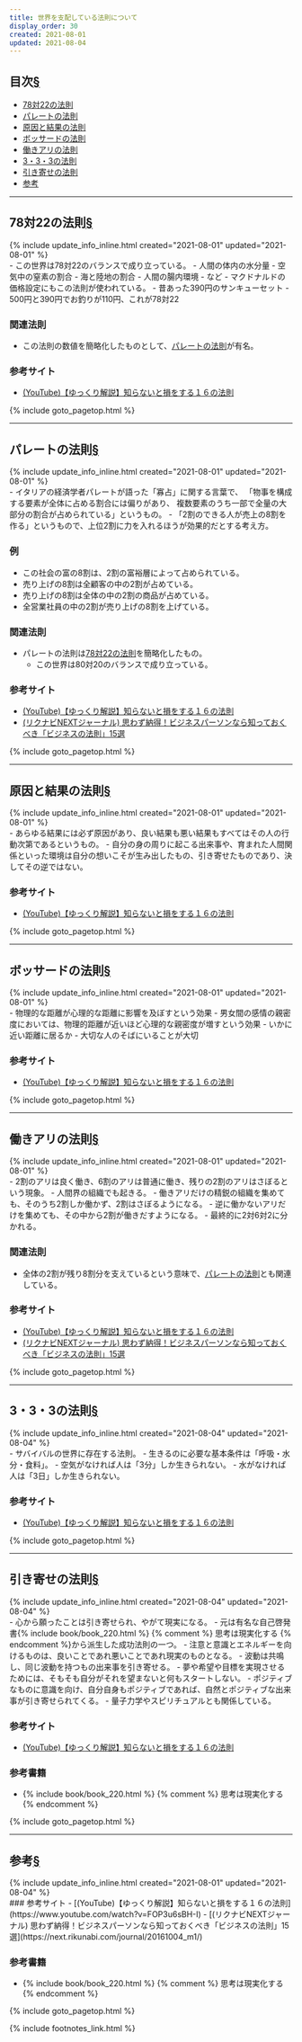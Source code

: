 ```yaml
---
title: 世界を支配している法則について
display_order: 30
created: 2021-08-01
updated: 2021-08-04
---
```


## <a name="index">目次</a><a class="heading-anchor-permalink" href="#目次">§</a>

<ul id="index_ul">
<li><a href="#78対22の法則">78対22の法則</a></li>
<li><a href="#パレートの法則">パレートの法則</a></li>
<li><a href="#原因と結果の法則">原因と結果の法則</a></li>
<li><a href="#ボッサードの法則">ボッサードの法則</a></li>
<li><a href="#働きアリの法則">働きアリの法則</a></li>
<li><a href="#3・3・3の法則">3・3・3の法則</a></li>
<li><a href="#引き寄せの法則">引き寄せの法則</a></li>
<li><a href="#reference">参考</a></li>
</ul>

* * *
## <a name="78対22の法則">78対22の法則</a><a class="heading-anchor-permalink" href="#78対22の法則">§</a>
<div class="chapter-updated">{% include update_info_inline.html created="2021-08-01" updated="2021-08-01" %}</div>
- この世界は78対22のバランスで成り立っている。
  - 人間の体内の水分量
  - 空気中の窒素の割合
  - 海と陸地の割合
  - 人間の腸内環境
  - など
- マクドナルドの価格設定にもこの法則が使われている。
  - 昔あった390円のサンキューセット
  - 500円と390円でお釣りが110円、これが78対22

### 関連法則
- この法則の数値を簡略化したものとして、[パレートの法則](#パレートの法則)が有名。

### 参考サイト
- [(YouTube)【ゆっくり解説】知らないと損をする１６の法則](https://www.youtube.com/watch?v=FOP3u6sBH-I)

{% include goto_pagetop.html %}

* * *
## <a name="パレートの法則">パレートの法則</a><a class="heading-anchor-permalink" href="#パレートの法則">§</a>
<div class="chapter-updated">{% include update_info_inline.html created="2021-08-01" updated="2021-08-01" %}</div>
- イタリアの経済学者パレートが語った「寡占」に関する言葉で、  
「物事を構成する要素が全体に占める割合には偏りがあり、  
複数要素のうち一部で全量の大部分の割合が占められている」というもの。
- 「2割のできる人が売上の8割を作る」というもので、上位2割に力を入れるほうが効果的だとする考え方。

### 例
- この社会の富の8割は、2割の富裕層によって占められている。
- 売り上げの8割は全顧客の中の2割が占めている。
- 売り上げの8割は全体の中の2割の商品が占めている。
- 全営業社員の中の2割が売り上げの8割を上げている。

### 関連法則
- パレートの法則は[78対22の法則](#78対22の法則)を簡略化したもの。
  - この世界は80対20のバランスで成り立っている。

### 参考サイト
- [(YouTube)【ゆっくり解説】知らないと損をする１６の法則](https://www.youtube.com/watch?v=FOP3u6sBH-I)
- [(リクナビNEXTジャーナル) 思わず納得！ビジネスパーソンなら知っておくべき「ビジネスの法則」15選](https://next.rikunabi.com/journal/20161004_m1/)

{% include goto_pagetop.html %}

* * *
## <a name="原因と結果の法則">原因と結果の法則</a><a class="heading-anchor-permalink" href="#原因と結果の法則">§</a>
<div class="chapter-updated">{% include update_info_inline.html created="2021-08-01" updated="2021-08-01" %}</div>
- あらゆる結果には必ず原因があり、良い結果も悪い結果もすべてはその人の行動次第であるというもの。
- 自分の身の周りに起こる出来事や、育まれた人間関係といった環境は自分の想いこそが生み出したもの、引き寄せたものであり、決してその逆ではない。

### 参考サイト
- [(YouTube)【ゆっくり解説】知らないと損をする１６の法則](https://www.youtube.com/watch?v=FOP3u6sBH-I)

{% include goto_pagetop.html %}

* * *
## <a name="ボッサードの法則">ボッサードの法則</a><a class="heading-anchor-permalink" href="#ボッサードの法則">§</a>
<div class="chapter-updated">{% include update_info_inline.html created="2021-08-01" updated="2021-08-01" %}</div>
- 物理的な距離が心理的な距離に影響を及ぼすという効果
- 男女間の感情の親密度においては、物理的距離が近いほど心理的な親密度が増すという効果
- いかに近い距離に居るか
- 大切な人のそばにいることが大切

### 参考サイト
- [(YouTube)【ゆっくり解説】知らないと損をする１６の法則](https://www.youtube.com/watch?v=FOP3u6sBH-I)

{% include goto_pagetop.html %}

* * *
## <a name="働きアリの法則">働きアリの法則</a><a class="heading-anchor-permalink" href="#働きアリの法則">§</a>
<div class="chapter-updated">{% include update_info_inline.html created="2021-08-01" updated="2021-08-01" %}</div>
- 2割のアリは良く働き、6割のアリは普通に働き、残りの2割のアリはさぼるという現象。
- 人間界の組織でも起きる。
- 働きアリだけの精鋭の組織を集めても、そのうち2割しか働かず、2割はさぼるようになる。
- 逆に働かないアリだけを集めても、その中から2割が働きだすようになる。
- 最終的に2対6対2に分かれる。

### 関連法則
- 全体の2割が残り8割分を支えているという意味で、[パレートの法則](#パレートの法則)とも関連している。

### 参考サイト
- [(YouTube)【ゆっくり解説】知らないと損をする１６の法則](https://www.youtube.com/watch?v=FOP3u6sBH-I)
- [(リクナビNEXTジャーナル) 思わず納得！ビジネスパーソンなら知っておくべき「ビジネスの法則」15選](https://next.rikunabi.com/journal/20161004_m1/)

{% include goto_pagetop.html %}

* * *
## <a name="3・3・3の法則">3・3・3の法則</a><a class="heading-anchor-permalink" href="#3・3・3の法則">§</a>
<div class="chapter-updated">{% include update_info_inline.html created="2021-08-04" updated="2021-08-04" %}</div>
- サバイバルの世界に存在する法則。
- 生きるのに必要な基本条件は「呼吸・水分・食料」。
  - 空気がなければ人は「3分」しか生きられない。
  - 水がなければ人は「3日」しか生きられない。

### 参考サイト
- [(YouTube)【ゆっくり解説】知らないと損をする１６の法則](https://www.youtube.com/watch?v=FOP3u6sBH-I)

{% include goto_pagetop.html %}

* * *
## <a name="引き寄せの法則">引き寄せの法則</a><a class="heading-anchor-permalink" href="#引き寄せの法則">§</a>
<div class="chapter-updated">{% include update_info_inline.html created="2021-08-04" updated="2021-08-04" %}</div>
- 心から願ったことは引き寄せられ、やがて現実になる。
- 元は有名な自己啓発書{% include book/book_220.html %} {% comment %} 思考は現実化する {% endcomment %}から派生した成功法則の一つ。
- 注意と意識とエネルギーを向けるものは、良いことであれ悪いことであれ現実のものとなる。
- 波動は共鳴し、同じ波動を持つもの出来事を引き寄せる。
- 夢や希望や目標を実現させるためには、そもそも自分がそれを望まないと何もスタートしない。
- ポジティブなものに意識を向け、自分自身もポジティブであれば、自然とポジティブな出来事が引き寄せられてくる。
- 量子力学やスピリチュアルとも関係している。

### 参考サイト
- [(YouTube)【ゆっくり解説】知らないと損をする１６の法則](https://www.youtube.com/watch?v=FOP3u6sBH-I)

### 参考書籍
- {% include book/book_220.html %} {% comment %} 思考は現実化する {% endcomment %}

{% include goto_pagetop.html %}

* * *
## <a name="reference">参考</a><a class="heading-anchor-permalink" href="#reference">§</a>
<div class="chapter-updated">{% include update_info_inline.html created="2021-08-01" updated="2021-08-04" %}</div>
### 参考サイト
- [(YouTube)【ゆっくり解説】知らないと損をする１６の法則](https://www.youtube.com/watch?v=FOP3u6sBH-I)
- [(リクナビNEXTジャーナル) 思わず納得！ビジネスパーソンなら知っておくべき「ビジネスの法則」15選](https://next.rikunabi.com/journal/20161004_m1/)

### 参考書籍
- {% include book/book_220.html %} {% comment %} 思考は現実化する {% endcomment %}

{% include goto_pagetop.html %}

{% include footnotes_link.html %}

